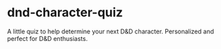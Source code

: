 # dnd-character-quiz
A little quiz to help determine your next D&amp;D character. Personalized and perfect for D&amp;D enthusiasts.
